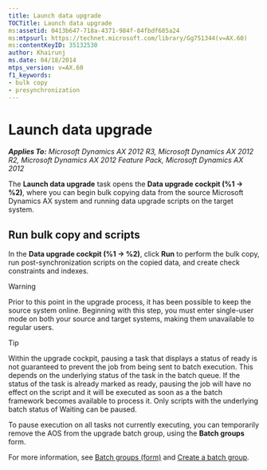 ```yaml
---
title: Launch data upgrade
TOCTitle: Launch data upgrade
ms:assetid: 0413b647-718a-4371-984f-84fbdf685a24
ms:mtpsurl: https://technet.microsoft.com/library/Gg751344(v=AX.60)
ms:contentKeyID: 35132530
author: Khairunj
ms.date: 04/18/2014
mtps_version: v=AX.60
f1_keywords:
- bulk copy
- presynchronization
---
```


# Launch data upgrade 


_**Applies To:** Microsoft Dynamics AX 2012 R3, Microsoft Dynamics AX 2012 R2, Microsoft Dynamics AX 2012 Feature Pack, Microsoft Dynamics AX 2012_

The **Launch data upgrade** task opens the **Data upgrade cockpit (%1 -\> %2)**, where you can begin bulk copying data from the source Microsoft Dynamics AX system and running data upgrade scripts on the target system.

## Run bulk copy and scripts

In the **Data upgrade cockpit (%1 -\> %2)**, click **Run** to perform the bulk copy, run post-synchronization scripts on the copied data, and create check constraints and indexes.


> [!WARNING]
> <P>Prior to this point in the upgrade process, it has been possible to keep the source system online. Beginning with this step, you must enter single-user mode on both your source and target systems, making them unavailable to regular users.</P>




> [!TIP]
> <P>Within the upgrade cockpit, pausing a task that displays a status of ready is not guaranteed to prevent the job from being sent to batch execution. This depends on the underlying status of the task in the batch queue. If the status of the task is already marked as ready, pausing the job will have no effect on the script and it will be executed as soon as a the batch framework becomes available to process it. Only scripts with the underlying batch status of Waiting can be paused.</P>
> <P>To pause execution on all tasks not currently executing, you can temporarily remove the AOS from the upgrade batch group, using the <STRONG>Batch groups</STRONG> form.</P>
> <P>For more information, see <A href="https://technet.microsoft.com/library/aa575384(v=ax.60)">Batch groups (form)</A> and <A href="create-a-batch-group.md">Create a batch group</A>.</P>


  


